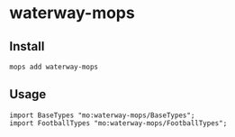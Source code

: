 # waterway-mops

## Install
```
mops add waterway-mops
```

## Usage
```motoko
import BaseTypes "mo:waterway-mops/BaseTypes";
import FootballTypes "mo:waterway-mops/FootballTypes";
